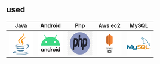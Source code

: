 ## used

|                                                                       Java                                                                       |                                          Android                                          |                                           Php                                            |                                                Aws ec2                                                |                                                                       MySQL                                                                       |     
|:------------------------------------------------------------------------------------------------------------------------------------------------:|:---------------------------------------------------------------------------------------------:|:----------------------------------------------------------------------------------------------------:|:-------------------------------------------------------------------------------------------------------------:|:-------------------------------------------------------------------------------------------------------------------------------------------------:|
| <div style="display: flex; align-items: flex-start;"><img src="./resources/java.png" alt="icon" width="65" height="65" /></div> | <img alt="spring logo" src="./resources/Android.png" width="65" height="65" > | <img alt="spring-boot logo" src="./resources/Php.png" width="65" height="65" > | <img alt="spring-security logo" src="./resources/ec2.png" width="65" height="65" > | <div style="display: flex; align-items: flex-start;"><img src="./resources/mysql.png" alt="icon" width="65" height="65" /></div> |     









